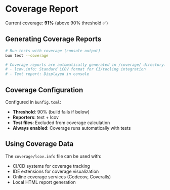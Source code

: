# Coverage Report

Current coverage: **91%** (above 90% threshold ✅)

## Generating Coverage Reports

```bash
# Run tests with coverage (console output)
bun test --coverage

# Coverage reports are automatically generated in /coverage/ directory:
# - lcov.info: Standard LCOV format for CI/tooling integration
# - Text report: Displayed in console
```

## Coverage Configuration

Configured in `bunfig.toml`:
- **Threshold**: 90% (build fails if below)
- **Reporters**: text + lcov
- **Test files**: Excluded from coverage calculation
- **Always enabled**: Coverage runs automatically with tests

## Using Coverage Data

The `coverage/lcov.info` file can be used with:
- CI/CD systems for coverage tracking
- IDE extensions for coverage visualization  
- Online coverage services (Codecov, Coveralls)
- Local HTML report generation 